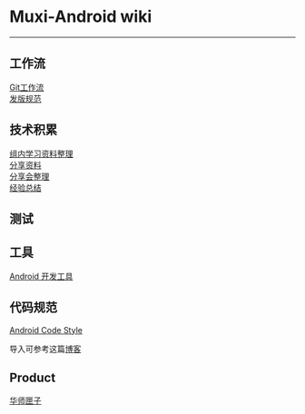 # Muxi-Android wiki

---

## 工作流  

[Git工作流]()  
[发版规范]()

## 技术积累

[组内学习资料整理](https://github.com/Muxi-Android/wiki/wiki)  
[分享资料](http://share.muxixyz.com/?page=1&sort=android)  
[分享会整理](https://hk.tower.im/projects/aa28f139ef7c4ec39bae52c6401d40ca/doc_dirs/5c98e013a7e74bf6aad12c488f12cdeb/)  
[经验总结](experience/index.md)  

## 测试


## 工具
[Android 开发工具](http://fengminchao.github.io/2016/12/11/Android%E5%BC%80%E5%8F%91%E5%B7%A5%E5%85%B7/)

## 代码规范

[Android Code Style](https://github.com/android/platform_development/blob/master/ide/intellij/codestyles/AndroidStyle.xml) 

导入可参考这篇[博客](https://blog.metova.com/how-to-import-the-official-android-code-style-to-android-studiointellij/)


## Product

[华师匣子](https://github.com/A-portfolio/HuashiApp)
